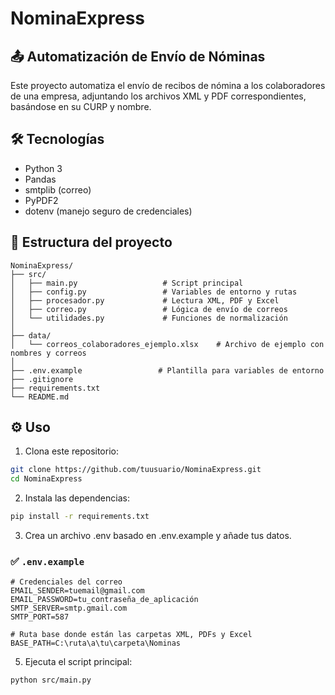 # NominaExpress

## 📤 Automatización de Envío de Nóminas

Este proyecto automatiza el envío de recibos de nómina a los colaboradores de una empresa, adjuntando los archivos XML y PDF correspondientes, basándose en su CURP y nombre.

## 🛠️ Tecnologías
- Python 3
- Pandas
- smtplib (correo)
- PyPDF2
- dotenv (manejo seguro de credenciales)

## 📁 Estructura del proyecto

```
NominaExpress/
├── src/
│   ├── main.py                   # Script principal
│   ├── config.py                 # Variables de entorno y rutas
│   ├── procesador.py             # Lectura XML, PDF y Excel
│   ├── correo.py                 # Lógica de envío de correos
│   └── utilidades.py             # Funciones de normalización
│
├── data/
│   └── correos_colaboradores_ejemplo.xlsx    # Archivo de ejemplo con nombres y correos
│
├── .env.example                 # Plantilla para variables de entorno
├── .gitignore
├── requirements.txt
└── README.md
```

## ⚙️ Uso

1. Clona este repositorio:
```bash
git clone https://github.com/tuusuario/NominaExpress.git
cd NominaExpress
```
2. Instala las dependencias:
```bash
pip install -r requirements.txt
```
3. Crea un archivo .env basado en .env.example y añade tus datos.

### ✅ `.env.example`

```env
# Credenciales del correo
EMAIL_SENDER=tuemail@gmail.com
EMAIL_PASSWORD=tu_contraseña_de_aplicación
SMTP_SERVER=smtp.gmail.com
SMTP_PORT=587

# Ruta base donde están las carpetas XML, PDFs y Excel
BASE_PATH=C:\ruta\a\tu\carpeta\Nominas
```

5. Ejecuta el script principal:
```bash
python src/main.py
```



